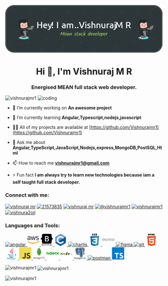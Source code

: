 <p align="center">
  <img src="./github-header-image.png" alt="Header">
</p>
<h1 align="center">Hi 👋, I'm Vishnuraj M R</h1>
<h3 align="center">Energised MEAN full stack web developer.</h3>
<img align="right" alt="coding" width=400 src="https://media4.giphy.com/media/Y4ak9Ki2GZCbJxAnJD/giphy.gif?cid=ecf05e47t36e3zetb4zndbg6rm6mxfh793dy7rt9y0ne2dw2&ep=v1_gifs_related&rid=giphy.gif&ct=g"

<p align="left"> <img src="https://komarev.com/ghpvc/?username=vishnurajmr1&label=Profile%20views&color=0e75b6&style=flat" alt="vishnurajmr1" /> </p>

- 🔭 I’m currently working on **An awesome project**

- 🌱 I’m currently learning **Angular,Typescript,nodejs,javascript**

- 👨‍💻 All of my projects are available at [https://github.com/Vishnurajmr1](https://github.com/Vishnurajmr1)

- 💬 Ask me about **Angular,TypeScript,JavaScript,Nodejs,express,MongoDB,PostSQL,Html**

- 📫 How to reach me **vishnurajmr1@gmail.com**

- ⚡ Fun fact **I am always try to learn new technologies because iam a self taught full stack developer.**

<h3 align="left">Connect with me:</h3>
<p align="left">
<a href="https://linkedin.com/in/vishnuraj mr" target="blank"><img align="center" src="https://raw.githubusercontent.com/rahuldkjain/github-profile-readme-generator/master/src/images/icons/Social/linked-in.svg.svg" alt="vishnuraj mr" height="40" width="40" /></a>
<a href="https://stackoverflow.com/users/21573835" target="blank"><img align="center" src="https://raw.githubusercontent.com/rahuldkjain/github-profile-readme-generator/master/src/images/icons/Social/stack-overflow.svg" alt="21573835" height="30" width="40" /></a>
<a href="https://fb.com/vishnuraj mr" target="blank"><img align="center" src="https://raw.githubusercontent.com/rahuldkjain/github-profile-readme-generator/master/src/images/icons/Social/facebook.svg" alt="vishnuraj mr" height="30" width="40" /></a>
<a href="https://medium.com/@vishnurajmr1" target="blank"><img align="center" src="https://raw.githubusercontent.com/rahuldkjain/github-profile-readme-generator/master/src/images/icons/Social/medium.svg" alt="@vishnurajmr1" height="30" width="40" /></a>
<a href="https://www.leetcode.com/vishnurajmr1" target="blank"><img align="center" src="https://raw.githubusercontent.com/rahuldkjain/github-profile-readme-generator/master/src/images/icons/Social/leet-code.svg" alt="vishnurajmr1" height="30" width="40" /></a>
<a href="https://auth.geeksforgeeks.org/user/vishnura2ojl" target="blank"><img align="center" src="https://raw.githubusercontent.com/rahuldkjain/github-profile-readme-generator/master/src/images/icons/Social/geeks-for-geeks.svg" alt="vishnura2ojl" height="30" width="40" /></a>
</p>

<h3 align="left">Languages and Tools:</h3>
<p align="left"> <a href="https://angular.io" target="_blank" rel="noreferrer"> <img src="https://angular.io/assets/images/logos/angular/angular.svg" alt="angular" width="40" height="40"/> </a> <a href="https://aws.amazon.com" target="_blank" rel="noreferrer"> <img src="https://raw.githubusercontent.com/devicons/devicon/master/icons/amazonwebservices/amazonwebservices-original-wordmark.svg" alt="aws" width="40" height="40"/> </a> <a href="https://getbootstrap.com" target="_blank" rel="noreferrer"> <img src="https://raw.githubusercontent.com/devicons/devicon/master/icons/bootstrap/bootstrap-plain-wordmark.svg" alt="bootstrap" width="40" height="40"/> </a> <a href="https://www.cprogramming.com/" target="_blank" rel="noreferrer"> <img src="https://raw.githubusercontent.com/devicons/devicon/master/icons/c/c-original.svg" alt="c" width="40" height="40"/> </a> <a href="https://www.chartjs.org" target="_blank" rel="noreferrer"> <img src="https://www.chartjs.org/media/logo-title.svg" alt="chartjs" width="40" height="40"/> </a> <a href="https://www.w3schools.com/css/" target="_blank" rel="noreferrer"> <img src="https://raw.githubusercontent.com/devicons/devicon/master/icons/css3/css3-original-wordmark.svg" alt="css3" width="40" height="40"/> </a> <a href="https://expressjs.com" target="_blank" rel="noreferrer"> <img src="https://raw.githubusercontent.com/devicons/devicon/master/icons/express/express-original-wordmark.svg" alt="express" width="40" height="40"/> </a> <a href="https://www.figma.com/" target="_blank" rel="noreferrer"> <img src="https://www.vectorlogo.zone/logos/figma/figma-icon.svg" alt="figma" width="40" height="40"/> </a> <a href="https://git-scm.com/" target="_blank" rel="noreferrer"> <img src="https://www.vectorlogo.zone/logos/git-scm/git-scm-icon.svg" alt="git" width="40" height="40"/> </a> <a href="https://www.w3.org/html/" target="_blank" rel="noreferrer"> <img src="https://raw.githubusercontent.com/devicons/devicon/master/icons/html5/html5-original-wordmark.svg" alt="html5" width="40" height="40"/> </a> <a href="https://www.java.com" target="_blank" rel="noreferrer"> <img src="https://raw.githubusercontent.com/devicons/devicon/master/icons/java/java-original.svg" alt="java" width="40" height="40"/> </a> <a href="https://developer.mozilla.org/en-US/docs/Web/JavaScript" target="_blank" rel="noreferrer"> <img src="https://raw.githubusercontent.com/devicons/devicon/master/icons/javascript/javascript-original.svg" alt="javascript" width="40" height="40"/> </a> <a href="https://www.mongodb.com/" target="_blank" rel="noreferrer"> <img src="https://raw.githubusercontent.com/devicons/devicon/master/icons/mongodb/mongodb-original-wordmark.svg" alt="mongodb" width="40" height="40"/> </a> <a href="https://www.nginx.com" target="_blank" rel="noreferrer"> <img src="https://raw.githubusercontent.com/devicons/devicon/master/icons/nginx/nginx-original.svg" alt="nginx" width="40" height="40"/> </a> <a href="https://nodejs.org" target="_blank" rel="noreferrer"> <img src="https://raw.githubusercontent.com/devicons/devicon/master/icons/nodejs/nodejs-original-wordmark.svg" alt="nodejs" width="40" height="40"/> </a> <a href="https://www.postgresql.org" target="_blank" rel="noreferrer"> <img src="https://raw.githubusercontent.com/devicons/devicon/master/icons/postgresql/postgresql-original-wordmark.svg" alt="postgresql" width="40" height="40"/> </a> <a href="https://postman.com" target="_blank" rel="noreferrer"> <img src="https://www.vectorlogo.zone/logos/getpostman/getpostman-icon.svg" alt="postman" width="40" height="40"/> </a> <a href="https://www.typescriptlang.org/" target="_blank" rel="noreferrer"> <img src="https://raw.githubusercontent.com/devicons/devicon/master/icons/typescript/typescript-original.svg" alt="typescript" width="40" height="40"/> </a> </p>

<p><img align="left" src="https://github-readme-stats.vercel.app/api/top-langs?username=vishnurajmr1&show_icons=true&locale=en&layout=compact" alt="vishnurajmr1" /></p>

<p>&nbsp;<img align="center" src="https://github-readme-stats.vercel.app/api?username=vishnurajmr1&show_icons=true&locale=en" alt="vishnurajmr1" /></p>

<p><img align="center" src="https://github-readme-streak-stats.herokuapp.com/?user=vishnurajmr1&" alt="vishnurajmr1" /></p>
